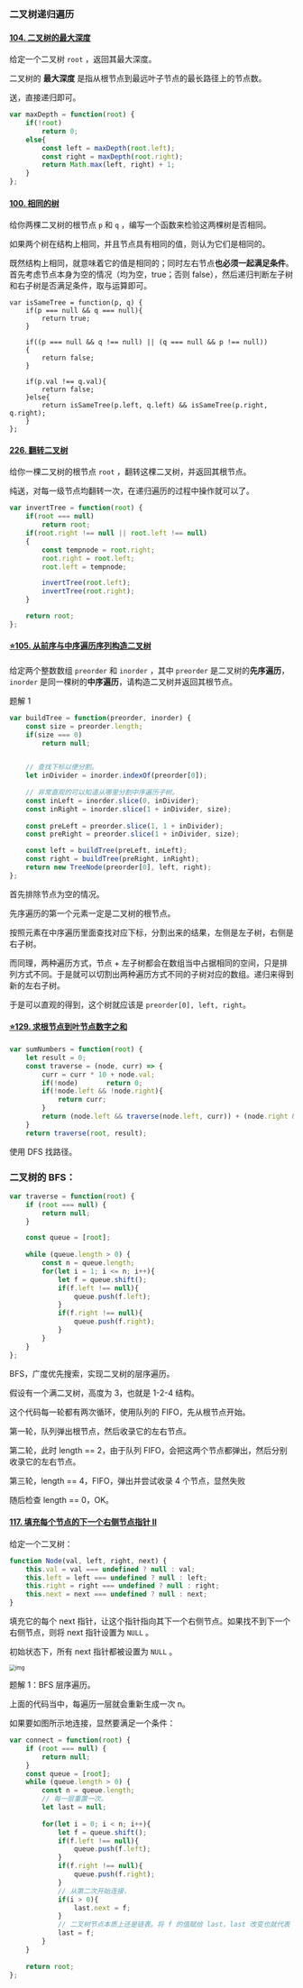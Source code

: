 ### 二叉树递归遍历

#### [104. 二叉树的最大深度](https://leetcode.cn/problems/maximum-depth-of-binary-tree/)

给定一个二叉树 `root` ，返回其最大深度。

二叉树的 **最大深度** 是指从根节点到最远叶子节点的最长路径上的节点数。



送，直接递归即可。

```js
var maxDepth = function(root) {
    if(!root)
        return 0;
    else{
        const left = maxDepth(root.left);
        const right = maxDepth(root.right);
        return Math.max(left, right) + 1;
    }
};
```



#### [100. 相同的树](https://leetcode.cn/problems/same-tree/)

给你两棵二叉树的根节点 `p` 和 `q` ，编写一个函数来检验这两棵树是否相同。

如果两个树在结构上相同，并且节点具有相同的值，则认为它们是相同的。



既然结构上相同，就意味着它的值是相同的；同时左右节点**也必须一起满足条件**。首先考虑节点本身为空的情况（均为空，true；否则 false），然后递归判断左子树和右子树是否满足条件，取与运算即可。

```JS
var isSameTree = function(p, q) {
    if(p === null && q === null){
        return true;
    }

    if((p === null && q !== null) || (q === null && p !== null))
    {
        return false;
    }
    
    if(p.val !== q.val){
        return false;
    }else{
        return isSameTree(p.left, q.left) && isSameTree(p.right, q.right);
    }
};
```



#### [226. 翻转二叉树](https://leetcode.cn/problems/invert-binary-tree/)

给你一棵二叉树的根节点 `root` ，翻转这棵二叉树，并返回其根节点。



纯送，对每一级节点均翻转一次，在递归遍历的过程中操作就可以了。

```js
var invertTree = function(root) {
    if(root === null)
        return root;
    if(root.right !== null || root.left !== null)
    {
        const tempnode = root.right;
        root.right = root.left;
        root.left = tempnode;

        invertTree(root.left);
        invertTree(root.right);
    }

    return root;
};
```



#### [⭐105. 从前序与中序遍历序列构造二叉树](https://leetcode.cn/problems/construct-binary-tree-from-preorder-and-inorder-traversal/)

给定两个整数数组 `preorder` 和 `inorder` ，其中 `preorder` 是二叉树的**先序遍历**， `inorder` 是同一棵树的**中序遍历**，请构造二叉树并返回其根节点。



题解 1

```js
var buildTree = function(preorder, inorder) {
    const size = preorder.length;
    if(size === 0)
        return null;


    // 查找下标以便分割。
    let inDivider = inorder.indexOf(preorder[0]);
    
    // 非常直观的可以知道从哪里分割中序遍历子树。
    const inLeft = inorder.slice(0, inDivider);
    const inRight = inorder.slice(1 + inDivider, size);
    
    const preLeft = preorder.slice(1, 1 + inDivider);
    const preRight = preorder.slice(1 + inDivider, size);

    const left = buildTree(preLeft, inLeft);
    const right = buildTree(preRight, inRight);
    return new TreeNode(preorder[0], left, right);
};
```

首先排除节点为空的情况。

先序遍历的第一个元素一定是二叉树的根节点。

按照元素在中序遍历里面查找对应下标，分割出来的结果，左侧是左子树，右侧是右子树。

而同理，两种遍历方式，节点 + 左子树都会在数组当中占据相同的空间，只是排列方式不同。于是就可以切割出两种遍历方式不同的子树对应的数组。递归来得到新的左右子树。

于是可以直观的得到，这个树就应该是 `preorder[0], left, right`。



#### [⭐129. 求根节点到叶节点数字之和](https://leetcode.cn/problems/sum-root-to-leaf-numbers/)

```js
var sumNumbers = function(root) {
    let result = 0;
    const traverse = (node, curr) => {
        curr = curr * 10 + node.val;
        if(!node)       return 0;
        if(!node.left && !node.right){
            return curr;
        }
        return (node.left && traverse(node.left, curr)) + (node.right && traverse(node.right, curr));
    }
    return traverse(root, result);
```

使用 DFS 找路径。



### 二叉树的 BFS：

```js
var traverse = function(root) {
    if (root === null) {
        return null;
    }

    const queue = [root];
    
    while (queue.length > 0) {
        const n = queue.length;
        for(let i = 1; i <= n; i++){
            let f = queue.shift();
            if(f.left !== null){
                queue.push(f.left);
            }
            if(f.right !== null){
                queue.push(f.right);
            }
        }
    }
};
```

BFS，广度优先搜索，实现二叉树的层序遍历。

假设有一个满二叉树，高度为 3，也就是 1-2-4 结构。



这个代码每一轮都有两次循环，使用队列的 FIFO，先从根节点开始。

第一轮，队列弹出根节点，然后收录它的左右节点。

第二轮，此时 length == 2，由于队列 FIFO，会把这两个节点都弹出，然后分别收录它的左右节点。

第三轮，length == 4，FIFO，弹出并尝试收录 4 个节点，显然失败

随后检查 length == 0，OK。



#### [117. 填充每个节点的下一个右侧节点指针 II](https://leetcode.cn/problems/populating-next-right-pointers-in-each-node-ii/)

给定一个二叉树：

```js
function Node(val, left, right, next) {
    this.val = val === undefined ? null : val;
    this.left = left === undefined ? null : left;
    this.right = right === undefined ? null : right;
    this.next = next === undefined ? null : next;
}
```

填充它的每个 next 指针，让这个指针指向其下一个右侧节点。如果找不到下一个右侧节点，则将 next 指针设置为 `NULL` 。

初始状态下，所有 next 指针都被设置为 `NULL` 。

<img src="https://assets.leetcode.com/uploads/2019/02/15/117_sample.png" alt="img" style="zoom:67%;" />

题解 1：BFS 层序遍历。

上面的代码当中，每遍历一层就会重新生成一次 n。

如果要如图所示地连接，显然要满足一个条件：

```js
var connect = function(root) {
    if (root === null) {
        return null;
    }
    const queue = [root];
    while (queue.length > 0) {
        const n = queue.length;
        // 每一层重置一次。
        let last = null;
        
        for(let i = 0; i < n; i++){
            let f = queue.shift();
            if(f.left !== null){
                queue.push(f.left);
            }
            if(f.right !== null){
                queue.push(f.right);
            }
            // 从第二次开始连接，
           	if(i > 0){
                last.next = f;
            }
            // 二叉树节点本质上还是链表。将 f 的值赋给 last，last 改变也就代表 f 改变。
            last = f;
        }
    }
    
    return root;
};
```
